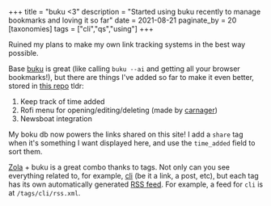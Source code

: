 +++
title = "buku <3"
description = "Started using buku recently to manage bookmarks and loving it so far"
date = 2021-08-21
paginate_by = 20
[taxonomies]
tags = ["cli","qs","using"]
+++

Ruined my plans to make my own link tracking systems in the best way possible.

Base [buku](https://github.com/jarun/buku) is great (like calling `buku --ai` and getting all your browser bookmarks!), but there are things I've added so far to make it even better, stored in [this repo](https://github.com/tadeaspaule/buku-utils)
tldr:
1. Keep track of time added
2. Rofi menu for opening/editing/deleting (made by [carnager](https://github.com/carnager/buku_run))
3. Newsboat integration

My boku db now powers the links shared on this site! I add a `share` tag when it's something I want displayed here, and use the `time_added` field to sort them.

[Zola](https://www.getzola.org/) + buku is a great combo thanks to tags. Not only can you see everything related to, for example, [cli](/tags/cli) (be it a link, a post, etc), but each tag has its own automatically generated [RSS feed](https://www.getzola.org/documentation/templates/feeds/). For example, a feed for `cli` is at `/tags/cli/rss.xml`.

